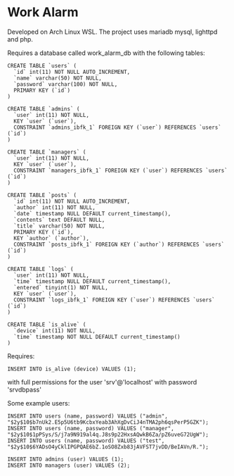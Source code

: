 # Work Alarm

Developed on Arch Linux WSL. The project uses mariadb mysql, lighttpd and php.

Requires a database called work_alarm_db with the following tables:
```mysql
CREATE TABLE `users` (
  `id` int(11) NOT NULL AUTO_INCREMENT,
  `name` varchar(50) NOT NULL,
  `password` varchar(100) NOT NULL,
  PRIMARY KEY (`id`)
)
```

```mysql
CREATE TABLE `admins` (
  `user` int(11) NOT NULL,
  KEY `user` (`user`),
  CONSTRAINT `admins_ibfk_1` FOREIGN KEY (`user`) REFERENCES `users` (`id`)
)
```

```mysql
CREATE TABLE `managers` (
  `user` int(11) NOT NULL,
  KEY `user` (`user`),
  CONSTRAINT `managers_ibfk_1` FOREIGN KEY (`user`) REFERENCES `users` (`id`)
)
```

```mysql
CREATE TABLE `posts` (
  `id` int(11) NOT NULL AUTO_INCREMENT,
  `author` int(11) NOT NULL,
  `date` timestamp NULL DEFAULT current_timestamp(),
  `contents` text DEFAULT NULL,
  `title` varchar(50) NOT NULL,
  PRIMARY KEY (`id`),
  KEY `author` (`author`),
  CONSTRAINT `posts_ibfk_1` FOREIGN KEY (`author`) REFERENCES `users` (`id`)
)
```

```mysql
CREATE TABLE `logs` (
  `user` int(11) NOT NULL,
  `time` timestamp NULL DEFAULT current_timestamp(),
  `entered` tinyint(1) NOT NULL,
  KEY `user` (`user`),
  CONSTRAINT `logs_ibfk_1` FOREIGN KEY (`user`) REFERENCES `users` (`id`)
)
```

```mysql
CREATE TABLE `is_alive` (
  `device` int(11) NOT NULL,
  `time` timestamp NOT NULL DEFAULT current_timestamp()
)
```

Requires:

```mysql
INSERT INTO is_alive (device) VALUES (1);
```

with full permissions for the user 'srv'@'localhost' with password 'srvdbpass'

Some example users:
```mysql
INSERT INTO users (name, password) VALUES ("admin", "$2y$10$b7nUk2.E5p5U6tb9KcbxYeab3AhXgDvCiJ4nTMA2ph6qsPerP5GZK");
INSERT INTO users (name, password) VALUES ("manager", "$2y$10$1pPSys/S/j7a9N919al4q.J8s9p22HxsAQwkB6Za/pZ6uveG72UgW");
INSERT INTO users (name, password) VALUES ("test", "$2y$10$6YADsO4yCklIPGPQAE6bZ.1oSO8Zxb83jAVFST7jvDD/BeIAVn/R.");

INSERT INTO admins (user) VALUES (1);
INSERT INTO managers (user) VALUES (2);
```
